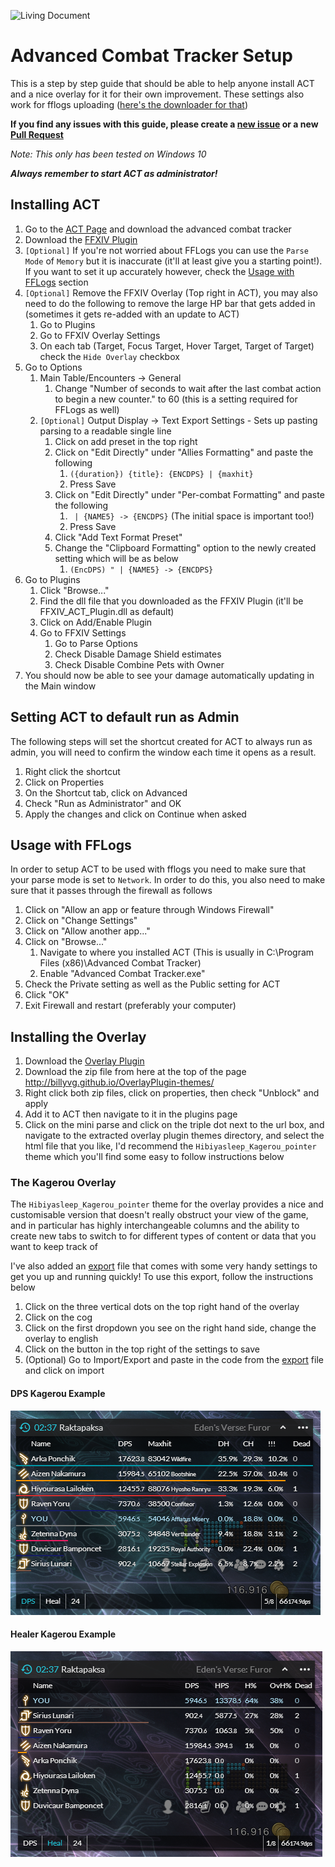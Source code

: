 ![Living Document](https://img.shields.io/badge/Document%20Type-Living-brightgreen.svg)

# Advanced Combat Tracker Setup
This is a step by step guide that should be able to help anyone install ACT and a nice overlay for it for their own improvement. These settings also work for fflogs uploading ([here's the downloader for that](https://www.fflogs.com/client/download/))

**If you find any issues with this guide, please create a [new issue](https://github.com/zeraphie/act-setup-guide/issues) or a new [Pull Request](https://github.com/zeraphie/act-setup-guide/pulls)**

*Note: This only has been tested on Windows 10*

***Always remember to start ACT as administrator!***

## Installing ACT
1. Go to the [ACT Page](https://advancedcombattracker.com/download.php) and download the advanced combat tracker
2. Download the [FFXIV Plugin](http://advancedcombattracker.com/includes/page-download.php?id=66)
3. `[Optional]` If you're not worried about FFLogs you can use the `Parse Mode` of `Memory` but it is inaccurate (it'll at least give you a starting point!). If you want to set it up accurately however, check the [Usage with FFLogs](#usage-with-fflogs) section
4. `[Optional]` Remove the FFXIV Overlay (Top right in ACT), you may also need to do the following to remove the large HP bar that gets added in (sometimes it gets re-added with an update to ACT)
    1. Go to Plugins
    2. Go to FFXIV Overlay Settings
    3. On each tab (Target, Focus Target, Hover Target, Target of Target) check the `Hide Overlay` checkbox
5. Go to Options
    1. Main Table/Encounters -> General
        1. Change "Number of seconds to wait after the last combat action to begin a new counter." to 60 (this is a setting required for FFLogs as well)
    2. `[Optional]` Output Display -> Text Export Settings - Sets up pasting parsing to a readable single line
        1. Click on add preset in the top right
        2. Click on "Edit Directly" under "Allies Formatting" and paste the following
            1. `({duration}) {title}: {ENCDPS} | {maxhit}`
            2. Press Save
        3. Click on "Edit Directly" under "Per-combat Formatting" and paste the following
            1. <code>&nbsp;| {NAME5} -> {ENCDPS}</code> (The initial space is important too!)
            2. Press Save
        4. Click "Add Text Format Preset"
        5. Change the "Clipboard Formatting" option to the newly created setting which will be as below
            1. `(EncDPS) " | {NAME5} -> {ENCDPS}`
6. Go to Plugins
    1. Click "Browse..."
    2. Find the dll file that you downloaded as the FFXIV Plugin (it'll be FFXIV_ACT_Plugin.dll as default)
    3. Click on Add/Enable Plugin
    4. Go to FFXIV Settings
        1. Go to Parse Options
        1. Check Disable Damage Shield estimates
        1. Check Disable Combine Pets with Owner
7. You should now be able to see your damage automatically updating in the Main window

## Setting ACT to default run as Admin
The following steps will set the shortcut created for ACT to always run as admin, you will need to confirm the window each time it opens as a result.

1. Right click the shortcut
2. Click on Properties
3. On the Shortcut tab, click on Advanced
4. Check "Run as Administrator" and OK
5. Apply the changes and click on Continue when asked

## Usage with FFLogs
In order to setup ACT to be used with fflogs you need to make sure that your parse mode is set to `Network`. In order to do this, you also need to make sure that it passes through the firewall as follows

1. Click on "Allow an app or feature through Windows Firewall"
2. Click on "Change Settings"
3. Click on "Allow another app..."
4. Click on "Browse..."
    1. Navigate to where you installed ACT (This is usually in C:\Program Files (x86)\Advanced Combat Tracker)
    2. Enable "Advanced Combat Tracker.exe"
5. Check the Private setting as well as the Public setting for ACT
6. Click "OK"
7. Exit Firewall and restart (preferably your computer)

## Installing the Overlay
1. Download the [Overlay Plugin](https://github.com/hibiyasleep/OverlayPlugin/releases/tag/0.3.3.11)
3. Download the zip file from here at the top of the page http://billyvg.github.io/OverlayPlugin-themes/
2. Right click both zip files, click on properties, then check "Unblock" and apply
3. Add it to ACT then navigate to it in the plugins page
4. Click on the mini parse and click on the triple dot next to the url box, and navigate to the extracted overlay plugin themes directory, and select the html file that you like, I'd recommend the `Hibiyasleep_Kagerou_pointer` theme which you'll find some easy to follow instructions below
    
### The Kagerou Overlay
The `Hibiyasleep_Kagerou_pointer` theme for the overlay provides a nice and customisable version that doesn't really obstruct your view of the game, and in particular has highly interchangeable columns and the ability to create new tabs to switch to for different types of content or data that you want to keep track of

I've also added an [export](export.txt) file that comes with some very handy settings to get you up and running quickly! To use this export, follow the instructions below

1. Click on the three vertical dots on the top right hand of the overlay
2. Click on the cog
3. Click on the first dropdown you see on the right hand side, change the overlay to english
4. Click on the button in the top right of the settings to save
5. (Optional) Go to Import/Export and paste in the code from the [export](export.txt) file and click on import

#### DPS Kagerou Example
![DPS Example](act-overlay-example-dps.png)

#### Healer Kagerou Example
![Healer Example](act-overlay-example-heal.PNG)
